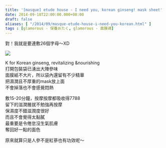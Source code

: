 ```yaml
---
title: '[masque] etude house - I need you, korean ginseng! mask sheet'
date: 2014-09-18T22:00:00.000+08:00
draft: false
aliases: [ "/2014/09/masque-etude-house-i-need-you-korean.html" ]
tags : [glamorous - 保養おたく, glamorous - 面膜魂]
---
```


對！我就是要連敷26個字母～XD  

[![](https://3.bp.blogspot.com/-S8baN8rvbHo/XExv2CgRbcI/AAAAAAAAG78/u3nHZPt2OhoETYT3r90m9eh1lXp04B4iQCLcBGAs/s640/14719577688_220fa09657_z.jpg)](https://3.bp.blogspot.com/-S8baN8rvbHo/XExv2CgRbcI/AAAAAAAAG78/u3nHZPt2OhoETYT3r90m9eh1lXp04B4iQCLcBGAs/s1600/14719577688_220fa09657_z.jpg)

K for Korean ginseng, revitalizing &nourishing  
打開包裝袋已湧出大陣參味  
面膜紙不大片，所以袋內還留有不少精華  
把濕潤且不厚重的mask放上面  
不會掉落也不會感覺悶熱  
  
敷15-20分鐘，按摩按摩都吸收得7788  
留下的滋潤層就不勉強再按摩  
保濕度不錯滋潤度很好  
而且不會覺得太黏膩  
最重要是令倦怠沒生氣肌膚  
奪回好一點的面色  
  
原來就算只是人參不是紅蔘也有功效呢～